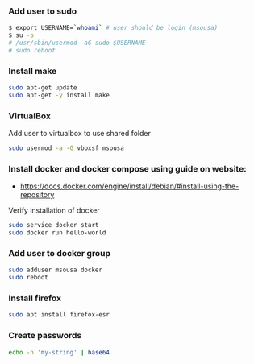 ### Add user to sudo

```bash
$ export USERNAME=`whoami` # user should be login (msousa)
$ su -p
# /usr/sbin/usermod -aG sudo $USERNAME
# sudo reboot
```

### Install make

```bash
sudo apt-get update
sudo apt-get -y install make
```

### VirtualBox

Add user to virtualbox to use shared folder

```bash
sudo usermod -a -G vboxsf msousa
```

### Install docker and docker compose using guide on website:

- https://docs.docker.com/engine/install/debian/#install-using-the-repository

Verify installation of docker

```bash
sudo service docker start
sudo docker run hello-world
```

### Add user to docker group

```bash
sudo adduser msousa docker
sudo reboot
```

### Install firefox

```bash
sudo apt install firefox-esr
```

### Create passwords

```bash
echo -n 'my-string' | base64
```